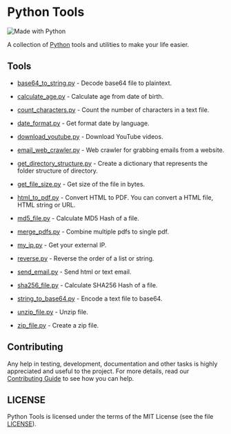 # Python Tools

![Made with Python](http://forthebadge.com/images/badges/made-with-python.svg)

A collection of [Python](https://www.python.org) tools and utilities to make your life easier.

## Tools

- [base64_to_string.py](tools/base64_to_string.py) - Decode base64 file to plaintext.

- [calculate_age.py](tools/calculate_age.py) - Calculate age from date of birth.

- [count_characters.py](tools/count_characters.py) - Count the number of characters in a text file.

- [date_format.py](tools/date_format.py) - Get format date by language.

- [download_youtube.py](tools/download_youtube.py) - Download YouTube videos.

- [email_web_crawler.py](tools/email_web_crawler.py) - Web crawler for grabbing emails from a website.

- [get_directory_structure.py](tools/get_directory_structure.py) - Create a dictionary that represents the folder structure of directory.

- [get_file_size.py](tools/get_file_size.py) - Get size of the file in bytes.

- [html_to_pdf.py](tools/html_to_pdf.py) - Convert HTML to PDF. You can convert a HTML file, HTML string or URL.

- [md5_file.py](tools/md5_file.py) - Calculate MD5 Hash of a file.

- [merge_pdfs.py](tools/merge_pdfs.py) - Combine multiple pdfs to single pdf.

- [my_ip.py](tools/my_ip.py) - Get your external IP.

- [reverse.py](tools/reverse.py) - Reverse the order of a list or string.

- [send_email.py](tools/send_email.py) - Send html or text email.

- [sha256_file.py](tools/sha256_file.py) - Calculate SHA256 Hash of a file.

- [string_to_base64.py](tools/string_to_base64.py) - Encode a text file to base64.

- [unzip_file.py](tools/unzip_file.py) - Unzip file.

- [zip_file.py](tools/zip_file.py) - Create a zip file.

## Contributing

Any help in testing, development, documentation and other tasks is highly appreciated and useful to the project. For more details, read our [Contributing Guide](CONTRIBUTING.md) to see how you can help.

## LICENSE

Python Tools is licensed under the terms of the MIT License (see the file [LICENSE](LICENSE)).
